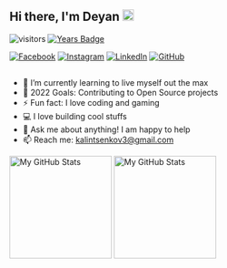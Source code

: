 ## Hi there, I'm Deyan <img src="https://media.giphy.com/media/hvRJCLFzcasrR4ia7z/giphy.gif" width="20px">

![visitors](https://visitor-badge.glitch.me/badge?page_id=kalintsenkov)
[![Years Badge](https://badges.pufler.dev/years/kalintsenkov)](https://badges.pufler.dev)

[![Facebook](https://img.shields.io/badge/-Facebook-00B2FF?style=flat-square&logo=Facebook&logoColor=white)](https://www.facebook.com/kalin.tsenkow/)
[![Instagram](https://img.shields.io/badge/-Instagram-e4405f?style=flat-square&logo=Instagram&logoColor=white)](https://www.instagram.com/kalintsenkov/) 
[![LinkedIn](https://img.shields.io/badge/-LinkedIn-0e76a8?style=flat-square&logo=Linkedin&logoColor=white)](https://www.linkedin.com/in/kalintsenkov/) 
[![GitHub](https://img.shields.io/badge/-Github-000000?style=flat-square&logo=Github&logoColor=white)](https://github.com/kalintsenkov)

##

- 🌱 I’m currently learning to live myself out the max
- 🥅 2022 Goals: Contributing to Open Source projects
- ⚡ Fun fact: I love coding and gaming
- 💻 I love building cool stuffs
- 💬 Ask me about anything! I am happy to help
- 📫 Reach me: kalintsenkov3@gmail.com

<p>
  <!-- <summary>:zap: GitHub Stats</summary> -->
  <img height="180em" alt="My GitHub Stats" src="https://github-readme-stats.vercel.app/api?username=didarata&show_icons=true&bg_color=00000000&hide_border=true&text_color=3498db&&count_private=true&include_all_commits=true" />

  <img height="180em" alt="My GitHub Stats" src="https://github-readme-stats.vercel.app/api/top-langs/?username=didarata&langs_count=8&layout=compact&hide_border=true&bg_color=00000000&text_color=3498db&&count_private=true&include_all_commits=true" />
</p>

